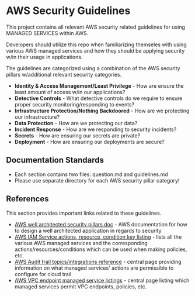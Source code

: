 # AWS Security Guidelines
This project contains all relevant AWS security related guidelines for using MANAGED SERVICES within AWS.

Developers should utilize this repo when familiarizing themseles with using various AWS managed services and how they should be applying security w/in their usage in applications.

The guidelines are categorized using a combination of the AWS security pillars w/additional relevant security categories.

* **Identity & Access Management/Least Privilege** - How are ensure the least amount of access w/in our applications?
* **Detective Controls** - What detective controls do we require to ensure proper security monitoring/responding to events?
* **Infrastructure Protection/Nothing Backdoored** - How are we protecting our infrastructure?
* **Data Protection** - How are we protecting our data?
* **Incident Response** - How are we responding to security incidents?
* **Secrets** - How are ensuring our secrets are private?
* **Deployment** - How are ensuring our deployments are secure?


## Documentation Standards

* Each section contains two files: question.md and guidelines.md
* Please use separate directory for each AWS security pillar category!

## References
This section provides important links related to these guidelines.

* [AWS well architected security pillars doc](https://docs.aws.amazon.com/wellarchitected/latest/security-pillar/welcome.html) - AWS documentation for how to design a well architected application in regards to security
* [AWS IAM Service actions, resource, condition key listing](https://docs.aws.amazon.com/service-authorization/latest/reference/reference_policies_actions-resources-contextkeys.html) - lists all the various AWS managed services and the corresponding actions/resources/conditions which can be used when making policies, etc.
* [AWS Audit trail topics/integrations reference](https://docs.aws.amazon.com/awscloudtrail/latest/userguide/cloudtrail-aws-service-specific-topics.html#cloudtrail-aws-service-specific-topics-integrations) - central page providing information on what managed services' actions are permissible to configure for cloud trail
* [AWS VPC endpoint managed service listings](https://docs.aws.amazon.com/vpc/latest/privatelink/integrated-services-vpce-list.html ) - central page listing which managed services permit VPC endpoints, policies, etc.



	

